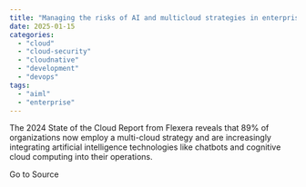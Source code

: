 ```yaml
---
title: "Managing the risks of AI and multicloud strategies in enterprise security"
date: 2025-01-15
categories: 
  - "cloud"
  - "cloud-security"
  - "cloudnative"
  - "development"
  - "devops"
tags: 
  - "aiml"
  - "enterprise"
---
```


The 2024 State of the Cloud Report from Flexera reveals that 89% of organizations now employ a multi-cloud strategy and are increasingly integrating artificial intelligence technologies like chatbots and cognitive cloud computing into their operations.

Go to Source
